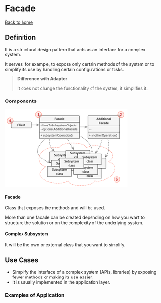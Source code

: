 # Facade

[Back to home](./../../../../)

## Definition

It is a structural design pattern that acts as an interface for a complex system.

It serves, for example, to expose only certain methods of the system or to simplify its use by handling certain configurations or tasks.

> **Difference with Adapter**
>
> It does not change the functionality of the system, it simplifies it.

### Components

<img src="./../../../../assets/images/documentation/design-pattern-facade.png" alt="Design Pattern Facade" style="width:400px;height:auto;">

#### Facade

Class that exposes the methods and will be used.

More than one facade can be created depending on how you want to structure the solution or on the complexity of the underlying system.

#### Complex Subsystem

It will be the own or external class that you want to simplify.

## Use Cases

- Simplify the interface of a complex system (APIs, libraries) by exposing fewer methods or making its use easier.
- It is usually implemented in the application layer.

### Examples of Application
